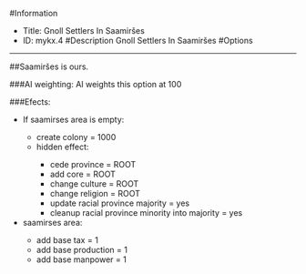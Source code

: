 #Information
 - Title: Gnoll Settlers In Saamiršes
 - ID: mykx.4
#Description
Gnoll Settlers In Saamiršes
#Options

___
##Saamiršes is ours.

###AI weighting:
AI weights this option at 100


###Efects:<ul><li>If saamirses area is empty:</li><ul><li>create colony = 1000</li><li>hidden effect:</li><ul><li>cede province = ROOT</li><li>add core = ROOT</li><li>change culture = ROOT</li><li>change religion = ROOT</li><li>update racial province majority = yes</li><li>cleanup racial province minority into majority = yes</li></ul></ul><li>saamirses area:</li><ul><li>add base tax = 1</li><li>add base production = 1</li><li>add base manpower = 1</li></ul></ul>
